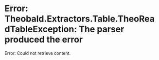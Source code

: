 # Error: Theobald.Extractors.Table.TheoReadTableException:  The parser produced the error

Error: Could not retrieve content.